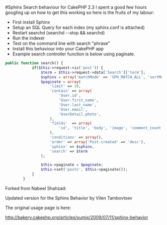 #Sphinx Search behaviour for CakePHP 2.3
I spent a good few hours googling up on how to get this working so here is the fruits of my labour:


* First install Sphinx
* Setup an SQL Query for each index (my sphinx.conf is attached)
* Restart searchd (searchd --stop && searchd)
* Run the indexer
* Test on the command line with search "phrase"
* Install this behaviour into your CakePHP app
* Example search controller function is below using paginate.


```php
public function search() {
            if($this->request->is('post')) {
                $term = $this->request->data['Search']['term'];
                $sphinx = array('matchMode' => 'SPH_MATCH_ALL', 'sortMode' => array('SPH_SORT_EXTENDED' => '@relevance DESC'));
                $paginate = array(
                    'limit' => 10,
                    'contain' => array(
                        'User.id',
                        'User.first_name',
                        'User.last_name',
                        'User.email',
                        'UserDetail.photo',
                    ),
                    'fields'  => array(
                        'id', 'title', 'body', 'image', 'comment_count', 'upvote_count'
                    ),
                    'conditions' => array(),
                    'order' => array('Post.created' => 'desc'),
                    'sphinx' => $sphinx,
                    'search' => $term
                );

                $this->paginate = $paginate;
                $this->set('posts', $this->paginate());
            }
        }
```





Forked from Nabeel Shahzad:

Updated version for the Sphinx Behavior by Vilen Tambovtsev

The original usage page is here:

http://bakery.cakephp.org/articles/xumix/2009/07/11/sphinx-behavior
